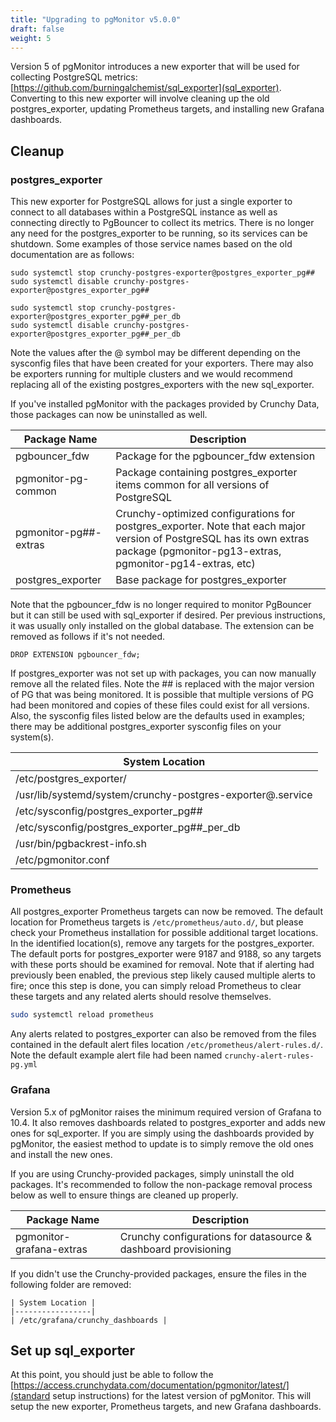 ```yaml
---
title: "Upgrading to pgMonitor v5.0.0"
draft: false
weight: 5
---
```


Version 5 of pgMonitor introduces a new exporter that will be used for collecting PostgreSQL metrics: [https://github.com/burningalchemist/sql_exporter](sql_exporter). Converting to this new exporter will involve cleaning up the old postgres_exporter, updating Prometheus targets, and installing new Grafana dashboards.

## Cleanup

### postgres_exporter

This new exporter for PostgreSQL allows for just a single exporter to connect to all databases within a PostgreSQL instance as well as connecting directly to PgBouncer to collect its metrics.
There is no longer any need for the postgres_exporter to be running, so its services can be shutdown. Some examples of those service names based on the old documentation are as follows:

```
sudo systemctl stop crunchy-postgres-exporter@postgres_exporter_pg##
sudo systemctl disable crunchy-postgres-exporter@postgres_exporter_pg##

sudo systemctl stop crunchy-postgres-exporter@postgres_exporter_pg##_per_db
sudo systemctl disable crunchy-postgres-exporter@postgres_exporter_pg##_per_db
```

Note the values after the @ symbol may be different depending on the sysconfig files that have been created for your exporters. There may also be exporters running for multiple clusters and we would recommend replacing all of the existing postgres_exporters with the new sql_exporter.

If you've installed pgMonitor with the packages provided by Crunchy Data, those packages can now be uninstalled as well. 

| Package Name                   | Description                                                               |
|--------------------------------|---------------------------------------------------------------------------|
| pgbouncer_fdw                  | Package for the pgbouncer_fdw extension                                   |
| pgmonitor-pg-common            | Package containing postgres_exporter items common for all versions of PostgreSQL |
| pgmonitor-pg##-extras          | Crunchy-optimized configurations for postgres_exporter. Note that each major version of PostgreSQL has its own extras package (pgmonitor-pg13-extras, pgmonitor-pg14-extras, etc) |
| postgres_exporter              | Base package for postgres_exporter                                        |

Note that the pgbouncer_fdw is no longer required to monitor PgBouncer but it can still be used with sql_exporter if desired. Per previous instructions, it was usually only installed on the global database. The extension can be removed as follows if it's not needed.
```
DROP EXTENSION pgbouncer_fdw;
```

If postgres_exporter was not set up with packages, you can now manually remove all the related files. Note the ## is replaced with the major version of PG that was being monitored. It is possible that multiple versions of PG had been monitored and copies of these files could exist for all versions. Also, the sysconfig files listed below are the defaults used in examples; there may be additional postgres_exporter sysconfig files on your system(s).

| System Location |
|-----------------|
| /etc/postgres_exporter/  |
| /usr/lib/systemd/system/crunchy-postgres-exporter@.service  |
| /etc/sysconfig/postgres_exporter_pg##  |
| /etc/sysconfig/postgres_exporter_pg##_per_db  |
| /usr/bin/pgbackrest-info.sh |
| /etc/pgmonitor.conf |


### Prometheus
All postgres_exporter Prometheus targets can now be removed. The default location for Prometheus targets is `/etc/prometheus/auto.d/`, but please check your Prometheus installation for possible additional target locations. In the identified location(s), remove any targets for the postgres_exporter. The default ports for postgres_exporter were 9187 and 9188, so any targets with these ports should be examined for removal. Note that if alerting had previously been enabled, the previous step likely caused multiple alerts to fire; once this step is done, you can simply reload Prometheus to clear these targets and any related alerts should resolve themselves. 

```bash
sudo systemctl reload prometheus
```
Any alerts related to postgres_exporter can also be removed from the files contained in the default alert files location `/etc/prometheus/alert-rules.d/`. Note the default example alert file had been named `crunchy-alert-rules-pg.yml`

### Grafana

Version 5.x of pgMonitor raises the minimum required version of Grafana to 10.4. It also removes dashboards related to postgres_exporter and adds new ones for sql_exporter. If you are simply using the dashboards provided by pgMonitor, the easiest method to update is to simply remove the old ones and install the new ones.

If you are using Crunchy-provided packages, simply uninstall the old packages. It's recommended to follow the non-package removal process below as well to ensure things are cleaned up properly.

| Package Name              | Description                                                       |
|---------------------------|-------------------------------------------------------------------|
| pgmonitor-grafana-extras  | Crunchy configurations for datasource & dashboard provisioning    |

If you didn't use the Crunchy-provided packages, ensure the files in the following folder are removed:

```
| System Location |
|-----------------|
| /etc/grafana/crunchy_dashboards |
```

## Set up sql_exporter

At this point, you should just be able to follow the [https://access.crunchydata.com/documentation/pgmonitor/latest/](standard setup instructions) for the latest version of pgMonitor. This will setup the new exporter, Prometheus targets, and new Grafana dashboards.
